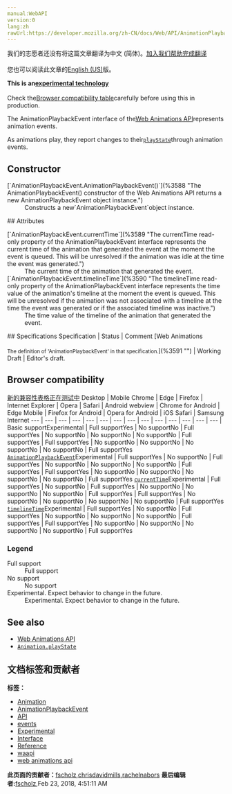 ```yaml
---
manual:WebAPI
version:0
lang:zh
rawUrl:https://developer.mozilla.org/zh-CN/docs/Web/API/AnimationPlaybackEvent
---
```




<bdi>我们的志愿者还没有将这篇文章翻译为<bdi>中文 (简体)</bdi>。[加入我们帮助完成翻译](%3584 "")<br></br>您也可以阅读此文章的[English (US)](%3585 "")版。</bdi>






**This is an[experimental technology](%3404 "")**<br></br>Check the[Browser compatibility table](%3586 "")carefully before using this in production.




The AnimationPlaybackEvent interface of the[Web Animations API](%3476 "")represents animation events.



As animations play, they report changes to their[`playState`](%3587 "The Animation.playState property of the Web Animations API returns and sets an enumerated value describing the playback state of an animation.")through animation events.


## Constructor<a name="Constructor"></a>
<dl><dt>[`AnimationPlaybackEvent.AnimationPlaybackEvent()`](%3588 "The AnimationPlaybackEvent() constructor of the Web Animations API returns a new AnimationPlaybackEvent object instance.")</dt><dd>Constructs a new`AnimationPlaybackEvent`object instance.</dd></dl>
## Attributes<a name="Attributes"></a>
<dl><dt>[`AnimationPlaybackEvent.currentTime`](%3589 "The currentTime read-only property of the AnimationPlaybackEvent interface represents the current time of the animation that generated the event at the moment the event is queued. This will be unresolved if the animation was idle at the time the event was generated.")</dt><dd>The current time of the animation that generated the event.</dd><dt>[`AnimationPlaybackEvent.timelineTime`](%3590 "The timelineTime read-only property of the AnimationPlaybackEvent interface represents the time value of the animation's timeline at the moment the event is queued. This will be unresolved if the animation was not associated with a timeline at the time the event was generated or if the associated timeline was inactive.")</dt><dd>The time value of the timeline of the animation that generated the event.</dd></dl>
## Specifications<a name="Specifications"></a>
Specification | Status | Comment 
[Web Animations<br></br><small>The definition of &#39;AnimationPlaybackEvent&#39; in that specification.</small>](%3591 "") | Working Draft | Editor&#39;s draft. 


## Browser compatibility<a name="Browser_compatibility"></a>
[新的兼容性表格正在测试中<i></i>](%3360 "")
<abbr>Desktop<i></i></abbr> | <abbr>Mobile<i></i></abbr> 
<abbr>Chrome<i></i></abbr> | <abbr>Edge<i></i></abbr> | <abbr>Firefox<i></i></abbr> | <abbr>Internet Explorer<i></i></abbr> | <abbr>Opera<i></i></abbr> | <abbr>Safari<i></i></abbr> | <abbr>Android webview<i></i></abbr> | <abbr>Chrome for Android<i></i></abbr> | <abbr>Edge Mobile<i></i></abbr> | <abbr>Firefox for Android<i></i></abbr> | <abbr>Opera for Android<i></i></abbr> | <abbr>iOS Safari<i></i></abbr> | <abbr>Samsung Internet<i></i></abbr> 
 ---  |  ---  |  ---  |  ---  |  ---  |  ---  |  ---  |  ---  |  ---  |  ---  |  ---  |  ---  |  ---  |  ---  | 
Basic support<abbr>Experimental<i></i></abbr> | <abbr>Full support</abbr>Yes | <abbr>No support</abbr>No | <abbr>Full support</abbr>Yes | <abbr>No support</abbr>No | <abbr>No support</abbr>No | <abbr>No support</abbr>No | <abbr>Full support</abbr>Yes | <abbr>Full support</abbr>Yes | <abbr>No support</abbr>No | <abbr>No support</abbr>No | <abbr>No support</abbr>No | <abbr>No support</abbr>No | <abbr>Full support</abbr>Yes 
[`AnimationPlaybackEvent`](%3592 "")<abbr>Experimental<i></i></abbr> | <abbr>Full support</abbr>Yes | <abbr>No support</abbr>No | <abbr>Full support</abbr>Yes | <abbr>No support</abbr>No | <abbr>No support</abbr>No | <abbr>No support</abbr>No | <abbr>Full support</abbr>Yes | <abbr>Full support</abbr>Yes | <abbr>No support</abbr>No | <abbr>No support</abbr>No | <abbr>No support</abbr>No | <abbr>No support</abbr>No | <abbr>Full support</abbr>Yes 
[`currentTime`](%3593 "")<abbr>Experimental<i></i></abbr> | <abbr>Full support</abbr>Yes | <abbr>No support</abbr>No | <abbr>Full support</abbr>Yes | <abbr>No support</abbr>No | <abbr>No support</abbr>No | <abbr>No support</abbr>No | <abbr>Full support</abbr>Yes | <abbr>Full support</abbr>Yes | <abbr>No support</abbr>No | <abbr>No support</abbr>No | <abbr>No support</abbr>No | <abbr>No support</abbr>No | <abbr>Full support</abbr>Yes 
[`timelineTime`](%3594 "")<abbr>Experimental<i></i></abbr> | <abbr>Full support</abbr>Yes | <abbr>No support</abbr>No | <abbr>Full support</abbr>Yes | <abbr>No support</abbr>No | <abbr>No support</abbr>No | <abbr>No support</abbr>No | <abbr>Full support</abbr>Yes | <abbr>Full support</abbr>Yes | <abbr>No support</abbr>No | <abbr>No support</abbr>No | <abbr>No support</abbr>No | <abbr>No support</abbr>No | <abbr>Full support</abbr>Yes 


### Legend<a name="Legend"></a>
<dl><dt><abbr>Full support</abbr></dt><dd>Full support</dd><dt><abbr>No support</abbr></dt><dd>No support</dd><dt><abbr>Experimental. Expect behavior to change in the future.<i></i></abbr></dt><dd>Experimental. Expect behavior to change in the future.</dd></dl>

## See also<a name="See_also"></a>

* [Web Animations API](%3476 "")
* [`Animation.playState`](%3587 "The Animation.playState property of the Web Animations API returns and sets an enumerated value describing the playback state of an animation.")



## 文档标签和贡献者
**标签：**
* [Animation](%3470 "")
* [AnimationPlaybackEvent](%3595 "")
* [API](%50 "")
* [events](%3596 "")
* [Experimental](%3379 "")
* [Interface](%3380 "")
* [Reference](%3381 "")
* [waapi](%3554 "")
* [web animations api](%3491 "")

**此页面的贡献者：**[fscholz](%60 ""),[chrisdavidmills](%3495 ""),[rachelnabors](%3494 "")
**最后编辑者:**[fscholz](%60 ""),<time>Feb 23, 2018, 4:51:11 AM</time>


